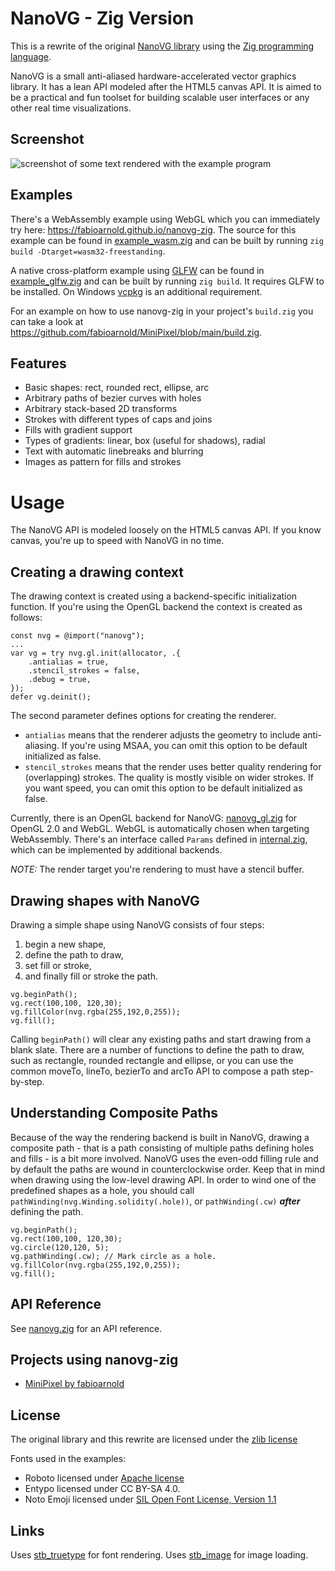 NanoVG - Zig Version
==========

This is a rewrite of the original [NanoVG library](https://github.com/memononen/nanovg) using the [Zig programming language](https://ziglang.org).

NanoVG is a small anti-aliased hardware-accelerated vector graphics library. It has a lean API modeled after the HTML5 canvas API. It is aimed to be a practical and fun toolset for building scalable user interfaces or any other real time visualizations.

## Screenshot

![screenshot of some text rendered with the example program](/examples/screenshot-01.png?raw=true)

## Examples

There's a WebAssembly example using WebGL which you can immediately try here: https://fabioarnold.github.io/nanovg-zig. The source for this example can be found in [example_wasm.zig](/examples/example_wasm.zig) and can be built by running `zig build -Dtarget=wasm32-freestanding`.

A native cross-platform example using [GLFW](https://glfw.org) can be found in [example_glfw.zig](/examples/example_glfw.zig) and can be built by running `zig build`. It requires GLFW to be installed. On Windows [vcpkg](https://github.com/microsoft/vcpkg) is an additional requirement.

For an example on how to use nanovg-zig in your project's `build.zig` you can take a look at https://github.com/fabioarnold/MiniPixel/blob/main/build.zig.

## Features

* Basic shapes: rect, rounded rect, ellipse, arc
* Arbitrary paths of bezier curves with holes
* Arbitrary stack-based 2D transforms
* Strokes with different types of caps and joins
* Fills with gradient support
* Types of gradients: linear, box (useful for shadows), radial
* Text with automatic linebreaks and blurring
* Images as pattern for fills and strokes

Usage
=====

The NanoVG API is modeled loosely on the HTML5 canvas API. If you know canvas, you're up to speed with NanoVG in no time.

## Creating a drawing context

The drawing context is created using a backend-specific initialization function. If you're using the OpenGL backend the context is created as follows:
```zig
const nvg = @import("nanovg");
...
var vg = try nvg.gl.init(allocator, .{
	.antialias = true,
	.stencil_strokes = false,
	.debug = true,
});
defer vg.deinit();
```

The second parameter defines options for creating the renderer.

- `antialias` means that the renderer adjusts the geometry to include anti-aliasing. If you're using MSAA, you can omit this option to be default initialized as false. 
- `stencil_strokes` means that the render uses better quality rendering for (overlapping) strokes. The quality is mostly visible on wider strokes. If you want speed, you can omit this option to be default initialized as false.

Currently, there is an OpenGL backend for NanoVG: [nanovg_gl.zig](/src/nanovg_gl.zig) for OpenGL 2.0 and WebGL. WebGL is automatically chosen when targeting WebAssembly. There's an interface called `Params` defined in [internal.zig](src/internal.zig), which can be implemented by additional backends.

*NOTE:* The render target you're rendering to must have a stencil buffer.

## Drawing shapes with NanoVG

Drawing a simple shape using NanoVG consists of four steps:
1) begin a new shape,
2) define the path to draw, 
3) set fill or stroke,
4) and finally fill or stroke the path.

```zig
vg.beginPath();
vg.rect(100,100, 120,30);
vg.fillColor(nvg.rgba(255,192,0,255));
vg.fill();
```

Calling `beginPath()` will clear any existing paths and start drawing from a blank slate. There are a number of functions to define the path to draw, such as rectangle, rounded rectangle and ellipse, or you can use the common moveTo, lineTo, bezierTo and arcTo API to compose a path step-by-step.

## Understanding Composite Paths

Because of the way the rendering backend is built in NanoVG, drawing a composite path - that is a path consisting of multiple paths defining holes and fills - is a bit more involved. NanoVG uses the even-odd filling rule and by default the paths are wound in counterclockwise order. Keep that in mind when drawing using the low-level drawing API. In order to wind one of the predefined shapes as a hole, you should call `pathWinding(nvg.Winding.solidity(.hole))`, or `pathWinding(.cw)` **_after_** defining the path.

```zig
vg.beginPath();
vg.rect(100,100, 120,30);
vg.circle(120,120, 5);
vg.pathWinding(.cw); // Mark circle as a hole.
vg.fillColor(nvg.rgba(255,192,0,255));
vg.fill();
```

## API Reference

See [nanovg.zig](/src/nanovg.zig) for an API reference.

## Projects using nanovg-zig

- [MiniPixel by fabioarnold](https://github.com/fabioarnold/minipixel)

## License
The original library and this rewrite are licensed under the [zlib license](LICENSE.txt)

Fonts used in the examples:
- Roboto licensed under [Apache license](http://www.apache.org/licenses/LICENSE-2.0)
- Entypo licensed under CC BY-SA 4.0.
- Noto Emoji licensed under [SIL Open Font License, Version 1.1](http://scripts.sil.org/cms/scripts/page.php?site_id=nrsi&id=OFL)

## Links
Uses [stb_truetype](http://nothings.org) for font rendering. Uses [stb_image](http://nothings.org) for image loading.

